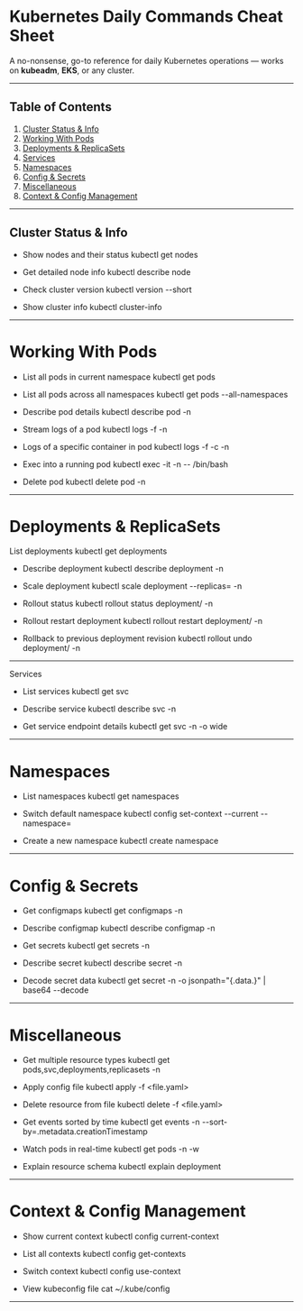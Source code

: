 
# Kubernetes Daily Commands Cheat Sheet

A no-nonsense, go-to reference for daily Kubernetes operations — works on **kubeadm**, **EKS**, or any cluster.

---

## Table of Contents

1. [Cluster Status & Info](#cluster-status--info)  
2. [Working With Pods](#working-with-pods)  
3. [Deployments & ReplicaSets](#deployments--replicasets)  
4. [Services](#services)  
5. [Namespaces](#namespaces)  
6. [Config & Secrets](#config--secrets)  
7. [Miscellaneous](#miscellaneous)  
8. [Context & Config Management](#context--config-management)  

---

## Cluster Status & Info

- Show nodes and their status
kubectl get nodes

- Get detailed node info
kubectl describe node <node-name>

- Check cluster version
kubectl version --short

- Show cluster info
kubectl cluster-info

---

# Working With Pods

- List all pods in current namespace
kubectl get pods

- List all pods across all namespaces
kubectl get pods --all-namespaces

- Describe pod details
kubectl describe pod <pod-name> -n <namespace>

- Stream logs of a pod
kubectl logs -f <pod-name> -n <namespace>

- Logs of a specific container in pod
kubectl logs -f <pod-name> -c <container-name> -n <namespace>

- Exec into a running pod
kubectl exec -it <pod-name> -n <namespace> -- /bin/bash

- Delete pod
kubectl delete pod <pod-name> -n <namespace>

---

# Deployments & ReplicaSets

 List deployments
kubectl get deployments

- Describe deployment
kubectl describe deployment <deployment-name> -n <namespace>

- Scale deployment
kubectl scale deployment <deployment-name> --replicas=<count> -n <namespace>

- Rollout status
kubectl rollout status deployment/<deployment-name> -n <namespace>

- Rollout restart deployment
kubectl rollout restart deployment/<deployment-name> -n <namespace>

- Rollback to previous deployment revision
kubectl rollout undo deployment/<deployment-name> -n <namespace>

---

 Services

- List services
kubectl get svc

- Describe service
kubectl describe svc <service-name> -n <namespace>

- Get service endpoint details
kubectl get svc <service-name> -n <namespace> -o wide

---

# Namespaces

- List namespaces
kubectl get namespaces

- Switch default namespace
kubectl config set-context --current --namespace=<namespace>

- Create a new namespace
kubectl create namespace <namespace>

---

# Config & Secrets

- Get configmaps
kubectl get configmaps -n <namespace>

- Describe configmap
kubectl describe configmap <name> -n <namespace>

- Get secrets
kubectl get secrets -n <namespace>

- Describe secret
kubectl describe secret <secret-name> -n <namespace>

- Decode secret data
kubectl get secret <secret-name> -n <namespace> -o jsonpath="{.data.<key>}" | base64 --decode

---

# Miscellaneous

- Get multiple resource types
kubectl get pods,svc,deployments,replicasets -n <namespace>

- Apply config file
kubectl apply -f <file.yaml>

- Delete resource from file
kubectl delete -f <file.yaml>

- Get events sorted by time
kubectl get events -n <namespace> --sort-by=.metadata.creationTimestamp

- Watch pods in real-time
kubectl get pods -n <namespace> -w

- Explain resource schema
kubectl explain deployment

---

# Context & Config Management

- Show current context
kubectl config current-context

- List all contexts
kubectl config get-contexts

- Switch context
kubectl config use-context <context-name>

- View kubeconfig file
cat ~/.kube/config

---


















